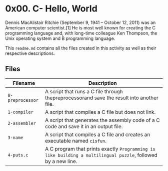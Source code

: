 # 0x00. C- Hello, World

Dennis MacAlistair Ritchie (September 9, 1941 – October 12, 2011) was an American computer scientist.[1] He is most well known for creating the C programming language and, with long-time colleague Ken Thompson, the Unix operating system and B programming language.

This `readme.md` contains all the files created in this activity as well as their respective descriptions.

## Files

| Filename | Description |
| ------------------- | ---------------------------------- |
| `0-preprocessor` | A script that runs a C file through thepreprocessorand save the result into another file. |
| `1-compiler` | A script that compiles a C file but does not link. |
| `2-assembler` | A script that generates the assembly code of a C code and save it in an output file. |
| `3-name` | A script that compiles a C file and creates an executable named `cisfun`. |
| `4-puts.c` | A C program that prints exactly `Programming is like building a multilingual puzzle`, followed by a new line. |

